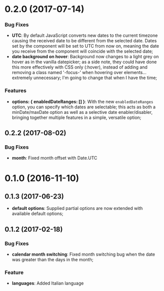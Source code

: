 # 0.2.0 (2017-07-14)

### Bug Fixes

* **UTC**: By default JavaScript converts new dates to the current timezone causing the received date to be different from the selected date. Dates set by the component will be set to UTC from now on, meaning the date you receive from the component will coincide with the selected date;
* **date background on hover**: Background now changes to a light grey on hover as in the vanilla datepicker; as a side note, they could have done this more effectively with CSS only (:hover), instead of adding and removing a class named '-focus-' when hovering over elements... extremely unnecessary; I'm going to change that when I have the time;

### Features

* **options: { enabledDateRanges: [] }**: With the new `enabledDateRanges` option, you can specify which dates are selectable; this acts as both a minDate/maxDate option as well as a selective date enabler/disabler, bringing together multiple features in a simple, versatile option;

## 0.2.2 (2017-08-02)

### Bug Fixes

* **month**: Fixed month offset with Date.UTC

# 0.1.0 (2016-11-10)

## 0.1.3 (2017-06-23)

* **default options**: Supplied partial options are now extended with available default options;

## 0.1.2 (2017-02-18)

### Bug Fixes

* **calendar month switching**: Fixed month switching bug when the date was greater than the days in the month;

### Feature

* **languages**: Added Italian language
